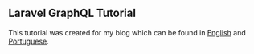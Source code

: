 ## Laravel GraphQL Tutorial

This tutorial was created for my blog which can be found in [English](https://www.diegorodrigo.com/en/2022/04/16/creating-graphql-api-using-laravel/
) and [Portuguese](https://www.diegorodrigo.com/2022/04/16/criando-uma-api-graphql-com-laravel/).
